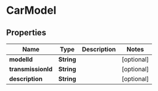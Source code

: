 

# CarModel


## Properties

Name | Type | Description | Notes
------------ | ------------- | ------------- | -------------
**modelId** | **String** |  |  [optional]
**transmissionId** | **String** |  |  [optional]
**description** | **String** |  |  [optional]



